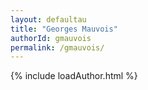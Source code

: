 ```yaml
---
layout: defaultau
title: "Georges Mauvois"
authorId: gmauvois
permalink: /gmauvois/
---
```

{% include loadAuthor.html %}
<script>
    $(document).ready(function(){
        showAuthorBio('{{ page.authorId }}');
   });
</script>
